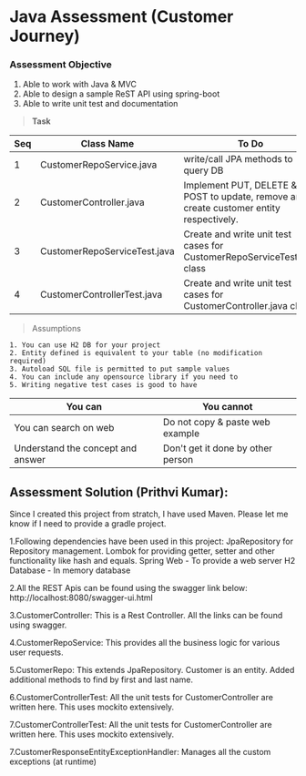 # Java Assessment (Customer Journey)

### Assessment Objective

1. Able to work with Java &  MVC
2. Able to design a sample ReST API using spring-boot
3. Able to write unit test and documentation

> **Task**

| Seq | Class Name|  To Do|
|------ | ------ | -----|
|1| CustomerRepoService.java | write/call  JPA methods to query DB|
|2| CustomerController.java | Implement PUT, DELETE & POST  to update, remove and create customer entity respectively.|
|3| CustomerRepoServiceTest.java|Create and write unit test cases for CustomerRepoServiceTest.java class|
|4| CustomerControllerTest.java|Create and write unit test cases for CustomerController.java class|

> Assumptions 
```
1. You can use H2 DB for your project
2. Entity defined is equivalent to your table (no modification required)
3. Autoload SQL file is permitted to put sample values
4. You can include any opensource library if you need to
5. Writing negative test cases is good to have
```
|You can| You cannot|
|------|------|
|You can search on web| Do not copy & paste web example |
| Understand the concept and answer | Don't get it done by other person |



## Assessment Solution (Prithvi Kumar):

Since I created this project from stratch, I have used Maven.
Please let me know if I need to provide a gradle project.

1.Following dependencies have been used in this project:
JpaRepository for Repository management.
Lombok for providing getter, setter and other functionality like hash and equals.
Spring Web - To provide a web server
H2 Database - In memory database

2.All the REST Apis can be found using the swagger link below:
http://localhost:8080/swagger-ui.html

3.CustomerController:
This is a Rest Controller. All the links can be found using swagger.

4.CustomerRepoService:
This provides all the business logic for various user requests.

5.CustomerRepo:
This extends JpaRepository. Customer is an entity.
Added additional methods to find by first and last name. 

6.CustomerControllerTest:
All the unit tests for CustomerController are written here. This uses mockito extensively.

7.CustomerControllerTest:
All the unit tests for CustomerController are written here. This uses mockito extensively.

7.CustomerResponseEntityExceptionHandler:
Manages all the custom exceptions (at runtime)
